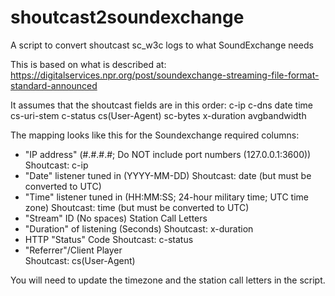 # shoutcast2soundexchange
A script to convert shoutcast sc_w3c logs to what SoundExchange needs

This is based on what is described at:
https://digitalservices.npr.org/post/soundexchange-streaming-file-format-standard-announced

It assumes that the shoutcast fields are in this order:
c-ip c-dns date time cs-uri-stem c-status cs(User-Agent) sc-bytes x-duration avgbandwidth

The mapping looks like this for the Soundexchange required columns:
* "IP address" (#.#.#.#; Do NOT include port numbers (127.0.0.1:3600))
  Shoutcast: c-ip
* "Date" listener tuned in (YYYY-MM-DD)
  Shoutcast: date (but must be converted to UTC)
* "Time" listener tuned in (HH:MM:SS; 24-hour military time; UTC time zone)
  Shoutcast: time (but must be converted to UTC)
* "Stream" ID (No spaces)
  Station Call Letters
* "Duration" of listening (Seconds)
  Shoutcast: x-duration
* HTTP "Status" Code
  Shoutcast: c-status
* "Referrer"/Client Player  
  Shoutcast: cs(User-Agent)
  
You will need to update the timezone and the station call letters in the script.
